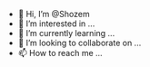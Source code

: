 - 👋 Hi, I’m @Shozem
- 👀 I’m interested in ...
- 🌱 I’m currently learning ...
- 💞️ I’m looking to collaborate on ...
- 📫 How to reach me ...

<!---
“Biriktirdiklerin değil; paylaştıkların senindir.”
--->
